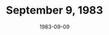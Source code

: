 ---
layout: episode
title: September 9, 1983
date: 1983-09-09
recording_status: complete
private_reel: The Stray Cats
videos:
  - title: Rod Stewart - Young Turks
  - title: Loverboy - Queen Of The Broken Hearts
  - title: The Pointer Sisters - I'm So Excited
  - title: Journey - After The Fall
    vote_nominee: true
    vote_results: 25841
  - title: The Police - Every Breath You Take
    vote_nominee: true
    vote_results: 28537
    vote_winner: true
  - title: J. Geils Band - Centerfold
    hall_of_fame: true
  - title: Sheena Easton - Telephone
    world_premiere_video: true
  - title: Rolling Stones - Neighbors
  - title: Lindsey Buckingham - Holiday Road
  - title: Ashford & Simpson - High Rise
    world_premiere_video: true
  - title: Men Without Hats - Safety Dance
  - title: Hall & Oates - Maneater
  - title: The Stray Cats - Sexy & 17
  - title: David Bowie - Ashes To Ashes
    hall_of_fame: true
  - title: Duran Duran - Girls On Film
  - title: The Clash - Rock The Casbah
notes: The Police retire as the first 4 time Video Vote champion.
---